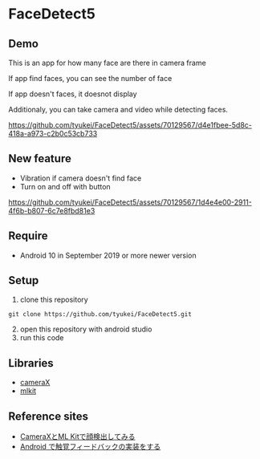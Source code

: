 # FaceDetect5

## Demo

This is an app for how many face are there in camera frame

If app find faces, you can see the number of face

If app doesn't faces, it doesnot display

Additionaly, you can take camera and video while detecting faces.

https://github.com/tyukei/FaceDetect5/assets/70129567/d4e1fbee-5d8c-418a-a973-c2b0c53cb733


## New feature
- Vibration if camera doesn't find face
- Turn on and off with button

https://github.com/tyukei/FaceDetect5/assets/70129567/1d4e4e00-2911-4f6b-b807-6c7e8fbd81e3


## Require
- Android 10 in September 2019 or more newer version


## Setup
1. clone this repository
```
git clone https://github.com/tyukei/FaceDetect5.git
```
2. open this repository with android studio
3. run this code


## Libraries
- [cameraX](https://developer.android.com/codelabs/camerax-getting-started#0)
- [mlkit](https://developers.google.com/ml-kit/vision/face-detection/android)


## Reference sites
- [CameraXとML Kitで顔検出してみる](https://techceed-inc.com/engineer_blog/5989/?)
- [Android で触覚フィードバックの実装をする](https://cookin.dev/android/1096/)
  
